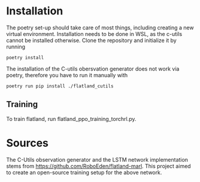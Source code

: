 # Installation

The poetry set-up should take care of most things, including creating a new virtual environment. Installation needs to be done in WSL, as the c-utils cannot be installed otherwise. Clone the repository and initialize it by running

```shell
poetry install
```

The installation of the C-utils obersvation generator does not work via poetry, therefore you have to run it manually with

```shell
poetry run pip install ./flatland_cutils
```

## Training

To train flatland, run flatland_ppo_training_torchrl.py.

# Sources

The C-Utils observation generator and the LSTM network implementation stems from https://github.com/RoboEden/flatland-marl.
This project aimed to create an open-source training setup for the above network.